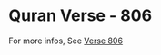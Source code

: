 # Quran Verse - 806 

For more infos, See [Verse 806](https://www.quranbookk.com/quran/search?q=806)